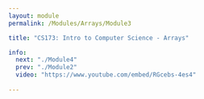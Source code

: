 ```yaml
---
layout: module
permalink: /Modules/Arrays/Module3

title: "CS173: Intro to Computer Science - Arrays"

info:
  next: "./Module4"
  prev: "./Module2"
  video: "https://www.youtube.com/embed/RGcebs-4es4"
  
---
```

